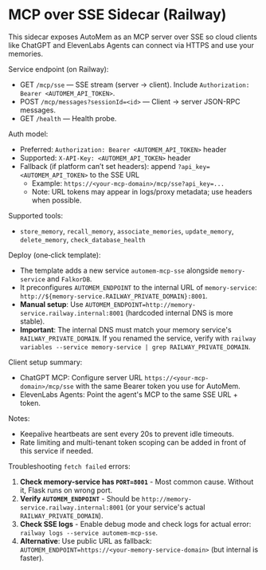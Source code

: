 # MCP over SSE Sidecar (Railway)

This sidecar exposes AutoMem as an MCP server over SSE so cloud clients like ChatGPT and ElevenLabs Agents can connect via HTTPS and use your memories.

Service endpoint (on Railway):
- GET `/mcp/sse` — SSE stream (server → client). Include `Authorization: Bearer <AUTOMEM_API_TOKEN>`.
- POST `/mcp/messages?sessionId=<id>` — Client → server JSON-RPC messages.
- GET `/health` — Health probe.

Auth model:
- Preferred: `Authorization: Bearer <AUTOMEM_API_TOKEN>` header
- Supported: `X-API-Key: <AUTOMEM_API_TOKEN>` header
- Fallback (if platform can’t set headers): append `?api_key=<AUTOMEM_API_TOKEN>` to the SSE URL
  - Example: `https://<your-mcp-domain>/mcp/sse?api_key=...`
  - Note: URL tokens may appear in logs/proxy metadata; use headers when possible.

Supported tools:
- `store_memory`, `recall_memory`, `associate_memories`, `update_memory`, `delete_memory`, `check_database_health`

Deploy (one‑click template):
- The template adds a new service `automem-mcp-sse` alongside `memory-service` and `FalkorDB`.
- It preconfigures `AUTOMEM_ENDPOINT` to the internal URL of `memory-service`: `http://${memory-service.RAILWAY_PRIVATE_DOMAIN}:8001`.
- **Manual setup**: Use `AUTOMEM_ENDPOINT=http://memory-service.railway.internal:8001` (hardcoded internal DNS is more stable).
- **Important**: The internal DNS must match your memory service's `RAILWAY_PRIVATE_DOMAIN`. If you renamed the service, verify with `railway variables --service memory-service | grep RAILWAY_PRIVATE_DOMAIN`.

Client setup summary:
- ChatGPT MCP: Configure server URL `https://<your-mcp-domain>/mcp/sse` with the same Bearer token you use for AutoMem.
- ElevenLabs Agents: Point the agent's MCP to the same SSE URL + token.

Notes:
- Keepalive heartbeats are sent every 20s to prevent idle timeouts.
- Rate limiting and multi-tenant token scoping can be added in front of this service if needed.

Troubleshooting `fetch failed` errors:
1. **Check memory-service has `PORT=8001`** - Most common cause. Without it, Flask runs on wrong port.
2. **Verify `AUTOMEM_ENDPOINT`** - Should be `http://memory-service.railway.internal:8001` (or your service's actual `RAILWAY_PRIVATE_DOMAIN`).
3. **Check SSE logs** - Enable debug mode and check logs for actual error: `railway logs --service automem-mcp-sse`.
4. **Alternative**: Use public URL as fallback: `AUTOMEM_ENDPOINT=https://<your-memory-service-domain>` (but internal is faster).

